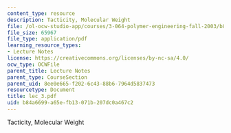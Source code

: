 ```yaml
---
content_type: resource
description: Tacticity, Molecular Weight
file: /ol-ocw-studio-app/courses/3-064-polymer-engineering-fall-2003/b84a6699a65efb13071b207dc0a467c2_lec_3.pdf
file_size: 65967
file_type: application/pdf
learning_resource_types:
- Lecture Notes
license: https://creativecommons.org/licenses/by-nc-sa/4.0/
ocw_type: OCWFile
parent_title: Lecture Notes
parent_type: CourseSection
parent_uid: 8ee0e665-f202-6c43-88b6-7964d5837473
resourcetype: Document
title: lec_3.pdf
uid: b84a6699-a65e-fb13-071b-207dc0a467c2
---
```

Tacticity, Molecular Weight
